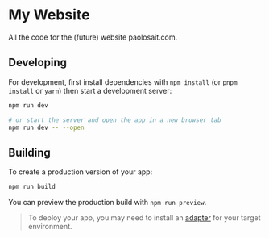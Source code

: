 # My Website

All the code for the (future) website paolosait.com.

## Developing

For development, first install dependencies with `npm install` (or `pnpm install` or `yarn`) then start a development server:

```bash
npm run dev

# or start the server and open the app in a new browser tab
npm run dev -- --open
```

## Building

To create a production version of your app:

```bash
npm run build
```

You can preview the production build with `npm run preview`.

> To deploy your app, you may need to install an [adapter](https://kit.svelte.dev/docs/adapters) for your target environment.

